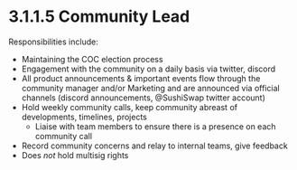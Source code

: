 # 3.1.1.5 Community Lead

Responsibilities include:

* Maintaining the COC election process
* Engagement with the community on a daily basis via twitter, discord
* All product announcements & important events flow through the community manager and/or Marketing and are announced via official channels (discord announcements, @SushiSwap twitter account)
* Hold weekly community calls, keep community abreast of developments, timelines, projects
  * Liaise with team members to ensure there is a presence on each community call
* Record community concerns and relay to internal teams, give feedback
* Does _not_ hold multisig rights
